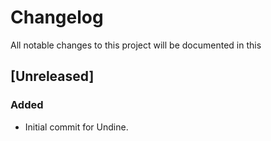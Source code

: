 # Changelog

All notable changes to this project will be documented in this

## [Unreleased]

### Added

- Initial commit for Undine.
